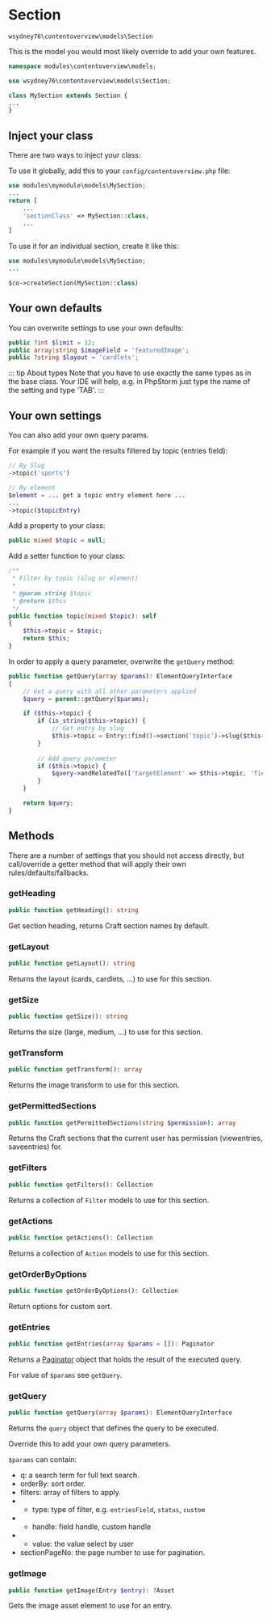 # Section

`wsydney76\contentoverview\models\Section`

This is the model you would most likely override to add your own features.

```php
namespace modules\contentoverview\models;

use wsydney76\contentoverview\models\Section;

class MySection extends Section {
...
}
```

## Inject your class

There are two ways to inject your class:

To use it globally, add this to your `config/contentoverview.php` file:

```php
use modules\mymodule\models\MySection;
...
return [
    ...
    'sectionClass' => MySection::class,
    ...
]
```

To use it for an individual section, create it like this:

```php
use modules\mymodule\models\MySection;
...

$co->createSection(MySection::class)
```

## Your own defaults

You can overwrite settings to use your own defaults:

```php
public ?int $limit = 12;
public array|string $imageField = 'featuredImage';
public ?string $layout = 'cardlets';
```

::: tip About types
Note that you have to use exactly the same types as in the base class. Your IDE will help, e.g. in PhpStorm just type the name of the setting and type 'TAB'.
:::

## Your own settings

You can also add your own query params.

For example if you want the results filtered by topic (entries field):

```php
// By Slug
->topic('sports')

// By element
$element = ... get a topic entry element here ... 
...
->topic($topicEntry)
```

Add a property to your class:

```php
public mixed $topic = null;
```

Add a setter function to your class:

```php
/**
 * Filter by topic (slug or element)
 *
 * @param string $topic
 * @return $this
 */
public function topic(mixed $topic): self
{
    $this->topic = $topic;
    return $this;
} 
```
    
In order to apply a query parameter, overwrite the `getQuery` method:

```php
public function getQuery(array $params): ElementQueryInterface
{
    // Get a query with all other parameters applied
    $query = parent::getQuery($params);

    if ($this->topic) {
        if (is_string($this->topic)) {
            // Get entry by slug 
            $this->topic = Entry::find()->section('topic')->slug($this->topic)->ids();
        }
        
        // Add query parameter
        if ($this->topic) {
            $query->andRelatedTo(['targetElement' => $this->topic, 'field' => 'topics'] );
        }
    }

    return $query;
}
```

## Methods

There are a number of settings that you should not access directly, but call/override a getter method that will apply their own rules/defaults/fallbacks.

### getHeading

```php
public function getHeading(): string
```

Get section heading, returns Craft section names by default.

### getLayout

```php
public function getLayout(): string
```

Returns the layout (cards, cardlets, ...) to use for this section.

### getSize

```php
public function getSize(): string
```

Returns the size (large, medium, ...) to use for this section.

### getTransform

```php
public function getTransform(): array
```

Returns the image transform to use for this section.

### getPermittedSections

```php
public function getPermittedSections(string $permission): array
```

Returns the Craft sections that the current user has permission (viewentries, saveentries) for.

### getFilters

```php
public function getFilters(): Collection
```

Returns a collection of `Filter` models to use for this section.

### getActions

```php
public function getActions(): Collection
```

Returns a collection of `Action` models to use for this section.

### getOrderByOptions

```php
public function getOrderByOptions(): Collection
```

Return options for custom sort.

### getEntries

```php
public function getEntries(array $params = []): Paginator
```

Returns a [Paginator](https://docs.craftcms.com/api/v4/craft-db-paginator.html) object that holds the result of the executed query.

For value of `$params` see `getQuery`.

### getQuery

```php
public function getQuery(array $params): ElementQueryInterface
```

Returns the `query` object that defines the query to be executed.

Override this to add your own query parameters.

`$params` can contain:

* q: a search term for full text search.
* orderBy: sort order.
* filters: array of filters to apply.
* * type: type of filter, e.g. `entriesField`, `status`, `custom`
* * handle: field handle, custom handle
* * value: the value select by user
* sectionPageNo: the page number to use for pagination.

### getImage

```php
public function getImage(Entry $entry): ?Asset
```

Gets the image asset element to use for an entry.




